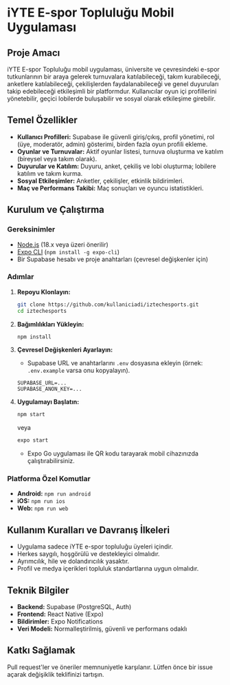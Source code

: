 # iYTE E-spor Topluluğu Mobil Uygulaması

## Proje Amacı

iYTE E-spor Topluluğu mobil uygulaması, üniversite ve çevresindeki e-spor tutkunlarının bir araya gelerek turnuvalara katılabileceği, takım kurabileceği, anketlere katılabileceği, çekilişlerden faydalanabileceği ve genel duyuruları takip edebileceği etkileşimli bir platformdur. Kullanıcılar oyun içi profillerini yönetebilir, geçici lobilerde buluşabilir ve sosyal olarak etkileşime girebilir.

## Temel Özellikler

- **Kullanıcı Profilleri:** Supabase ile güvenli giriş/çıkış, profil yönetimi, rol (üye, moderatör, admin) gösterimi, birden fazla oyun profili ekleme.
- **Oyunlar ve Turnuvalar:** Aktif oyunlar listesi, turnuva oluşturma ve katılım (bireysel veya takım olarak).
- **Duyurular ve Katılım:** Duyuru, anket, çekiliş ve lobi oluşturma; lobilere katılım ve takım kurma.
- **Sosyal Etkileşimler:** Anketler, çekilişler, etkinlik bildirimleri.
- **Maç ve Performans Takibi:** Maç sonuçları ve oyuncu istatistikleri.

## Kurulum ve Çalıştırma

### Gereksinimler

- [Node.js](https://nodejs.org/) (18.x veya üzeri önerilir)
- [Expo CLI](https://docs.expo.dev/get-started/installation/) (`npm install -g expo-cli`)
- Bir Supabase hesabı ve proje anahtarları (çevresel değişkenler için)

### Adımlar

1. **Repoyu Klonlayın:**
   ```bash
   git clone https://github.com/kullaniciadi/iztechesports.git
   cd iztechesports
   ```

2. **Bağımlılıkları Yükleyin:**
   ```bash
   npm install
   ```

3. **Çevresel Değişkenleri Ayarlayın:**
   - Supabase URL ve anahtarlarını `.env` dosyasına ekleyin (örnek: `.env.example` varsa onu kopyalayın).
   ```
   SUPABASE_URL=...
   SUPABASE_ANON_KEY=...
   ```

4. **Uygulamayı Başlatın:**
   ```bash
   npm start
   ```
   veya
   ```bash
   expo start
   ```
   - Expo Go uygulaması ile QR kodu tarayarak mobil cihazınızda çalıştırabilirsiniz.

### Platforma Özel Komutlar

- **Android:** `npm run android`
- **iOS:** `npm run ios`
- **Web:** `npm run web`

## Kullanım Kuralları ve Davranış İlkeleri

- Uygulama sadece iYTE e-spor topluluğu üyeleri içindir.
- Herkes saygılı, hoşgörülü ve destekleyici olmalıdır.
- Ayrımcılık, hile ve dolandırıcılık yasaktır.
- Profil ve medya içerikleri topluluk standartlarına uygun olmalıdır.

## Teknik Bilgiler

- **Backend:** Supabase (PostgreSQL, Auth)
- **Frontend:** React Native (Expo)
- **Bildirimler:** Expo Notifications
- **Veri Modeli:** Normalleştirilmiş, güvenli ve performans odaklı

## Katkı Sağlamak

Pull request'ler ve öneriler memnuniyetle karşılanır. Lütfen önce bir issue açarak değişiklik teklifinizi tartışın.

